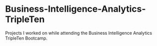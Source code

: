 # Business-Intelligence-Analytics-TripleTen
Projects I worked on while attending the Business Intelligence Analytics TripleTen Bootcamp.
